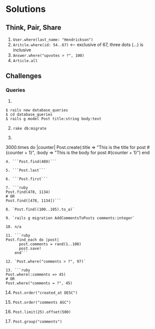 # Solutions

## Think, Pair, Share

1. `User.where(last_name: "Hendrickson")`
2. `Aritcle.where(id: 54..67)` <-- exclusive of 67, three dots (...) is inclusive
3. `Answer.where("upvotes > ?", 100)`
4. `Article.all`

## Challenges
### Queries
1.
```console
$ rails new database_queries
$ cd database_queries
$ rails g model Post title:string body:text
```

2. ```rake db:migrate```

3. ```ruby
3000.times do |counter|
    Post.create(:title => "This is the title for post #{counter + 1}", :body => "This is the body for post #{counter + 1}")
end
```
4. ```Post.find(489)```

5. ```Post.last```

6. ```Post.first```

7. ```ruby
Post.find(478, 1134)
# OR
Post.find([478, 1134])```

8. `Post.find((100..105).to_a)`

9. `rails g migration AddCommentsToPosts comments:integer`

10. n/a

11. ```ruby
Post.find_each do |post|
      post.comments = rand(1..100)
      post.save!
    end```

12. `Post.where("comments > ?", 97)`

13. ```ruby
Post.where(:comments => 45)
# OR
Post.where("comments = ?", 45)
```

14. `Post.order("created_at DESC")`

15. `Post.order("comments ASC")`

16. `Post.limit(25).offset(500)`

17. `Post.group("comments")`
